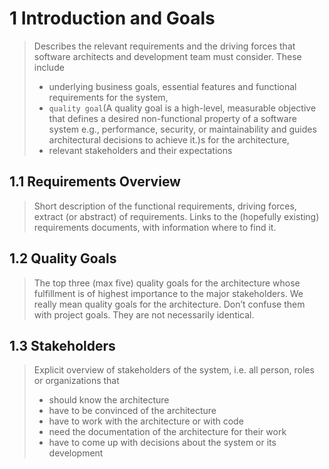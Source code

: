 # 1 Introduction and Goals

> Describes the relevant requirements and the driving forces that software architects and development team must consider. These include
>
> * underlying business goals, essential features and  functional requirements for the system,
> * `quality goal`(A quality goal is a high-level, measurable objective that defines a desired non-functional property of a software system e.g., performance, security, or maintainability and guides architectural decisions to achieve it.)s for the architecture,
> * relevant stakeholders and their expectations

## 1.1 Requirements Overview

> Short description of the functional requirements, driving forces, extract (or abstract) of requirements. Links to the (hopefully existing) requirements documents, with information where to find it.

## 1.2 Quality Goals

> The top three (max five) quality goals for the architecture whose fulfillment is of highest importance to the major stakeholders. We really mean quality goals for the architecture. Don’t confuse them with project goals. They are not necessarily identical.

## 1.3 Stakeholders

> Explicit overview of stakeholders of the system, i.e. all person, roles or organizations that
>
> * should know the architecture
> * have to be convinced of the architecture
> * have to work with the architecture or with code
> * need the documentation of the architecture for their work
> * have to come up with decisions about the system or its development
